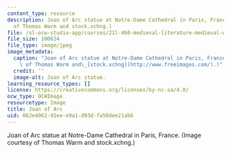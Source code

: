 ```yaml
---
content_type: resource
description: Joan of Arc statue at Notre-Dame Cathedral in Paris, France. (Image courtesy
  of Thomas Warm and stock.xchng.)
file: /ol-ocw-studio-app/courses/21l-460-medieval-literature-medieval-women-writers-spring-2004/062e496291eee9a1d93dfa50dee21ab6_21l-460s04.jpg
file_size: 100624
file_type: image/jpeg
image_metadata:
  caption: "Joan of Arc statue at Notre-Dame Cathedral in Paris, France. (Image courtesy\
    \ of Thomas Warm and\_[stock.xchng](http://www.freeimages.com/).)"
  credit: ''
  image-alt: Joan of Arc statue.
learning_resource_types: []
license: https://creativecommons.org/licenses/by-nc-sa/4.0/
ocw_type: OCWImage
resourcetype: Image
title: Joan of Arc
uid: 062e4962-91ee-e9a1-d93d-fa50dee21ab6
---
```

Joan of Arc statue at Notre-Dame Cathedral in Paris, France. (Image courtesy of Thomas Warm and stock.xchng.)
